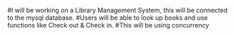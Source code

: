 #I will be working on a Library Management System, this will be connected to the mysql database.
#Users will be able to look up books and use functions like Check out & Check in.
#This will be using concurrency
